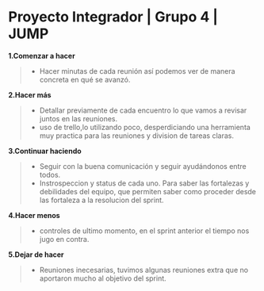 # Proyecto Integrador | Grupo 4 | JUMP

**1.Comenzar a hacer**

> - Hacer minutas de cada reunión así podemos ver de manera concreta en qué se avanzó.

**2.Hacer más**

> - Detallar previamente de cada encuentro lo que vamos a revisar juntos en las reuniones.
> - uso de trello,lo utilizando poco, desperdiciando una herramienta muy practica para las reuniones y division de tareas claras.

**3.Continuar haciendo**

> - Seguir con la buena comunicación y seguir ayudándonos entre todos.
> - Instrospeccion y status de cada uno. Para saber las fortalezas y debilidades del equipo, que permiten saber como proceder desde las fortaleza a la resolucion del sprint.

**4.Hacer menos**

> - controles de ultimo momento, en el sprint anterior el tiempo nos jugo en contra.

**5.Dejar de hacer**

> - Reuniones inecesarias, tuvimos algunas reuniones extra que no aportaron mucho al objetivo del sprint.

